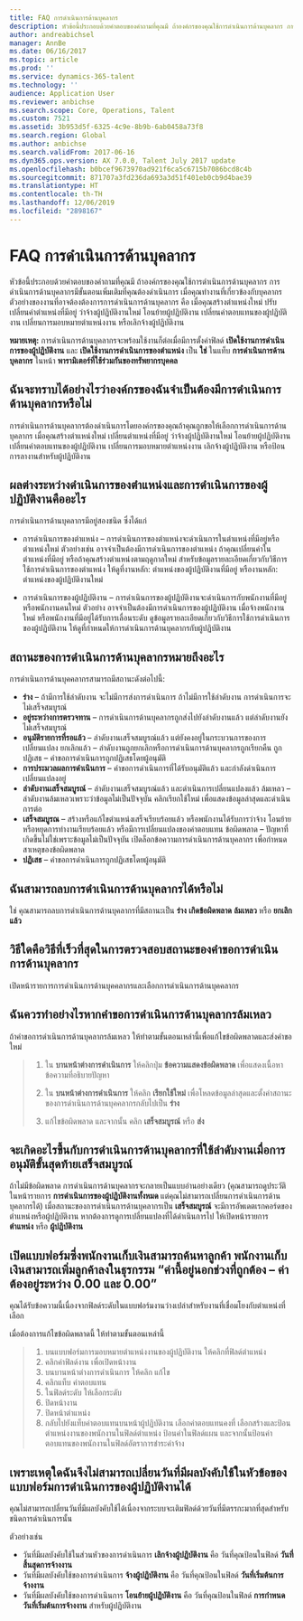 ```yaml
---
title: FAQ การดำเนินการด้านบุคลากร
description: หัวข้อนี้ประกอบด้วยคำตอบของคำถามที่คุณมี ถ้าองค์กรของคุณใช้การดำเนินการด้านบุคลากร การดำเนินการด้านบุคลากรมีขั้นตอนเพิ่มเติมที่คุณต้องดำเนินการ เมื่อคุณทำงานที่เกี่ยวข้องกับบุคลากร
author: andreabichsel
manager: AnnBe
ms.date: 06/16/2017
ms.topic: article
ms.prod: ''
ms.service: dynamics-365-talent
ms.technology: ''
audience: Application User
ms.reviewer: anbichse
ms.search.scope: Core, Operations, Talent
ms.custom: 7521
ms.assetid: 3b953d5f-6325-4c9e-8b9b-6ab0458a73f8
ms.search.region: Global
ms.author: anbichse
ms.search.validFrom: 2017-06-16
ms.dyn365.ops.version: AX 7.0.0, Talent July 2017 update
ms.openlocfilehash: b0bcef9673970ad921f6ca5c6715b7086bcd8c4b
ms.sourcegitcommit: 871707a3fd236da693a3d51f401eb0cb9d4bae39
ms.translationtype: HT
ms.contentlocale: th-TH
ms.lasthandoff: 12/06/2019
ms.locfileid: "2898167"
---
```

# <a name="personnel-actions-faq"></a>FAQ การดำเนินการด้านบุคลากร

หัวข้อนี้ประกอบด้วยคำตอบของคำถามที่คุณมี ถ้าองค์กรของคุณใช้การดำเนินการด้านบุคลากร การดำเนินการด้านบุคลากรมีขั้นตอนเพิ่มเติมที่คุณต้องดำเนินการ เมื่อคุณทำงานที่เกี่ยวข้องกับบุคลากร ตัวอย่างของงานที่อาจต้องต้องการการดำเนินการด้านบุคลากร คือ เมื่อคุณสร้างตำแหน่งใหม่ ปรับเปลี่ยนค่าตำแหน่งที่มีอยู่ ว่าจ้างผู้ปฏิบัติงานใหม่ โอนย้ายผู้ปฏิบัติงาน เปลี่ยนค่าตอบแทนของผู้ปฏิบัติงาน เปลี่ยนการมอบหมายตำแหน่งงาน หรือเลิกจ้างผู้ปฏิบัติงาน

**หมายเหตุ:** การดำเนินการด้านบุคลากรจะพร้อมใช้งานก็ต่อเมื่อมีการตั้งค่าฟิลด์ **เปิดใช้งานการดำเนินการของผู้ปฏิบัติงาน** และ **เปิดใช้งานการดำเนินการของตำแหน่ง** เป็น **ใช่** ในแท็บ **การดำเนินการด้านบุคลากร** ในหน้า **พารามิเตอร์ที่ใช้ร่วมกันของทรัพยากรบุคคล** 

## <a name="how-can-i-tell-if-my-organization-requires-personnel-actions"></a>ฉันจะทราบได้อย่างไรว่าองค์กรของฉันจำเป็นต้องมีการดำเนินการด้านบุคลากรหรือไม่
การดำเนินการด้านบุคลากรต้องดำเนินการโดยองค์กรของคุณถ้าคุณถูกขอให้เลือกการดำเนินการด้านบุคลากร เมื่อคุณสร้างตำแหน่งใหม่ เปลี่ยนตำแหน่งที่มีอยู่ ว่าจ้างผู้ปฏิบัติงานใหม่ โอนย้ายผู้ปฏิบัติงาน เปลี่ยนค่าตอบแทนของผู้ปฏิบัติงาน เปลี่ยนการมอบหมายตำแหน่งงาน เลิกจ้างผู้ปฏิบัติงาน หรือป้อนการลางานสำหรับผู้ปฏิบัติงาน 

## <a name="what-is-the-difference-between-a-position-action-and-a-worker-action"></a>ผลต่างระหว่างดำเนินการของตำแหน่งและการดำเนินการของผู้ปฏิบัติงานคืออะไร
การดำเนินการด้านบุคลากรมีอยู่สองชนิด ซึ่งได้แก่

- การดำเนินการของตำแหน่ง – การดำเนินการของตำแหน่งจะดำเนินการในตำแหน่งที่มีอยู่หรือตำแหน่งใหม่ ตัวอย่างเช่น อาจจำเป็นต้องมีการดำเนินการของตำแหน่ง ถ้าคุณเปลี่ยนค่าในตำแหน่งที่มีอยู่ หรือถ้าคุณสร้างตำแหน่งตามฤดูกาลใหม่ สำหรับข้อมูลรายละเอียดเกี่ยวกับวิธีการใช้การดำเนินการของตำแหน่ง ให้ดูที่งานหลัก: ตำแหน่งของผู้ปฏิบัติงานที่มีอยู่ หรืองานหลัก: ตำแหน่งของผู้ปฏิบัติงานใหม่

- การดำเนินการของผู้ปฏิบัติงาน – การดำเนินการของผู้ปฏิบัติงานจะดำเนินการกับพนักงานที่มีอยู่หรือพนักงานคนใหม่ ตัวอย่าง อาจจำเป็นต้องมีการดำเนินการของผู้ปฏิบัติงาน เมื่อจ้างพนักงานใหม่ หรือพนักงานที่มีอยู่ได้รับการเลื่อนระดับ ดูข้อมูลรายละเอียดเกี่ยวกับวิธีการใช้การดำเนินการของผู้ปฏิบัติงาน ให้ดูที่กำหนดให้การดำเนินการด้านบุคลากรกับผู้ปฏิบัติงาน

## <a name="what-do-the-statuses-of-the-personnel-actions-mean"></a>สถานะของการดำเนินการด้านบุคลากรหมายถึงอะไร
การดำเนินการด้านบุคคลากรสามารถมีสถานะดังต่อไปนี้:

- **ร่าง** – ถ้ามีการใช้ลำดับงาน จะไม่มีการส่งการดำเนินการ ถ้าไม่มีการใช้ลำดับงาน การดำเนินการจะไม่เสร็จสมบูรณ์
- **อยู่ระหว่างการตรวจทาน** – การดำเนินการด้านบุคลากรถูกส่งไปยังลำดับงานแล้ว แต่ลำดับงานยังไม่เสร็จสมบูรณ์
- **อนุมัติรายการที่รอแล้ว** – ลำดับงานเสร็จสมบูรณ์แล้ว แต่ยังคงอยู่ในกระบวนการของการเปลี่ยนแปลง ยกเลิกแล้ว – ลำดับงานถูกยกเลิกหรือการดำเนินการด้านบุคลากรถูกเรียกคืน ถูกปฏิเสธ – คำขอการดำเนินการถูกปฏิเสธโดยผู้อนุมัติ
- **การประมวลผลการดำเนินการ** – คำขอการดำเนินการที่ได้รับอนุมัติแล้ว และกำลังดำเนินการเปลี่ยนแปลงอยู่
- **ลำดับงานเสร็จสมบูรณ์**  – ลำดับงานเสร็จสมบูรณ์แล้ว และดำเนินการเปลี่ยนแปลงแล้ว ล้มเหลว – ลำดับงานล้มเหลวเพราะว่าข้อมูลไม่เป็นปัจจุบัน คลิกเรียกใช้ใหม่ เพื่อแสดงข้อมูลล่าสุดและดำเนินการต่อ
- **เสร็จสมบูรณ** – สร้างหรือแก้ไขตำแหน่งเสร็จเรียบร้อยแล้ว หรือพนักงานได้รับการว่าจ้าง โอนย้าย หรือหยุดการทำงานเรียบร้อยแล้ว หรือมีการเปลี่ยนแปลงของค่าตอบแทน ข้อผิดพลาด – ปัญหาที่เกิดขึ้นไม่ใช่เพราะข้อมูลไม่เป็นปัจจุบัน เปิดล็อกข้อความการดำเนินการด้านบุคลากร เพื่อกำหนดสาเหตุของข้อผิดพลาด
- **ปฏิเสธ** – คำขอการดำเนินการถูกปฏิเสธโดยผู้อนุมัติ

## <a name="can-i-delete-a-personnel-action"></a>ฉันสามารถลบการดำเนินการด้านบุคลากรได้หรือไม่
ใช่ คุณสามารถลบการดำเนินการด้านบุคลากรที่มีสถานะเป็น **ร่าง** **เกิดข้อผิดพลาด** **ล้มเหลว** หรือ **ยกเลิกแล้ว**

## <a name="what-is-the-fastest-way-to-check-the-status-of-a-personnel-action-request"></a>วิธีใดคือวิธีที่เร็วที่สุดในการตรวจสอบสถานะของคำขอการดำเนินการด้านบุคลากร
เปิดหน้ารายการการดำเนินการด้านบุคคลากรและเลือกการดำเนินการด้านบุคคลากร

## <a name="what-should-i-do-if-a-personnel-action-request-fails"></a>ฉันควรทำอย่างไรหากคำขอการดำเนินการด้านบุคลากรล้มเหลว
ถ้าคำขอการดำเนินการด้านบุคลากรล้มเหลว ให้ทำตามขั้นตอนเหล่านี้เพื่อแก้ไขข้อผิดพลาดและส่งคำขอใหม่

> 1. ใน **บานหน้าต่างการดำเนินการ** ให้คลิกปุ่ม **ข้อความแสดงข้อผิดพลาด** เพื่อแสดงเนื้อหาข้อความที่อธิบายปัญหา
> 
> 2. ใน **บนหน้าต่างการดำเนินการ** ให้คลิก **เรียกใช้ใหม่** เพื่อโหลดข้อมูลล่าสุดและตั้งค่าสถานะของการดำเนินการด้านบุคคลากรกลับไปเป็น **ร่าง**
> 
> 3. แก้ไขข้อผิดพลาด และจากนั้น คลิก **เสร็จสมบูรณ์** หรือ **ส่ง**

## <a name="what-happens-to-a-personnel-action-that-uses-workflow-when-the-final-approval-is-completed"></a>จะเกิดอะไรขึ้นกับการดำเนินการด้านบุคลากรที่ใช้ลำดับงานเมื่อการอนุมัติขั้นสุดท้ายเสร็จสมบูรณ์
ถ้าไม่มีข้อผิดพลาด การดำเนินการด้านบุคลากรจะกลายเป็นแบบอ่านอย่างเดียว (คุณสามารถดูประวัติในหน้ารายการ **การดำเนินการของผู้ปฏิบัติงานทั้งหมด** แต่คุณไม่สามารถเปลี่ยนการดำเนินการด้านบุคลากรได้) เมื่อสถานะของการดำเนินการด้านบุคลากรเป็น **เสร็จสมบูรณ์** จะมีการอัพเดตเรกคอร์ดของตำแหน่งหรือผู้ปฏิบัติงาน หากต้องการดูการเปลี่ยนแปลงที่ได้ดำเนินการไป ให้เปิดหน้ารายการ **ตำแหน่ง** หรือ **ผู้ปฏิบัติงาน**

## <a name="why-do-i-receive-the-following-error-when-i-enter-a-non-zero-value-in-the-pay-rate-field-the-value-is-out-of-its-valid-range--it-much-be-between-000-and-000"></a>เปิดแบบฟอร์มซึ่งพนักงานเก็บเงินสามารถค้นหาลูกค้า พนักงานเก็บเงินสามารถเพิ่มลูกค้าลงในธุรกรรม “ค่านี้อยู่นอกช่วงที่ถูกต้อง – ค่าต้องอยู่ระหว่าง 0.00 และ 0.00”
คุณได้รับข้อความนี้เนื่องจากฟิลด์ระดับในแบบฟอร์มงานว่างเปล่าสำหรับงานที่เชื่อมโยงกับตำแหน่งที่เลือก

เมื่อต้องการแก้ไขข้อผิดพลาดนี้ ให้ทำตามขั้นตอนเหล่านี้

> 1. บนแบบฟอร์มการมอบหมายตำแหน่งงานของผู้ปฏิบัติงาน ให้คลิกที่ฟิลด์ตำแหน่ง  
> 2. คลิกค่าฟิลด์งาน เพื่อเปิดหน้างาน
> 3. บนบานหน้าต่างการดำเนินการ ให้คลิก แก้ไข
> 4. คลิกแท็บ ค่าตอบแทน
> 5. ในฟิลด์ระดับ ให้เลือกระดับ
> 6. ปิดหน้างาน
> 7. ปิดหน้าตำแหน่ง
> 8. กลับไปยังแท็บค่าตอบแทนบนหน้าผู้ปฏิบัติงาน เลือกค่าตอบแทนคงที่  เลือกสร้างและป้อนตำแหน่งงานของพนักงานในฟิลด์ตำแหน่ง  ป้อนค่าในฟิลด์แผน และจากนั้นป้อนค่าตอบแทนของพนักงานในฟิลด์อัตราการชำระค่าจ้าง

## <a name="why-cant-i-change-the-effective-date-in-the-header-of-the-worker-action-form"></a>เพราะเหตุใดฉันจึงไม่สามารถเปลี่ยนวันที่มีผลบังคับใช้ในหัวข้อของแบบฟอร์มการดำเนินการของผู้ปฏิบัติงานได้
คุณไม่สามารถเปลี่ยนวันที่มีผลบังคับใช้ได้เนื่องจากระบบจะเติมฟิลด์ด้วยวันที่มีตรรกะมากที่สุดสำหรับชนิดการดำเนินการนั้น

ตัวอย่างเช่น 

- วันที่มีผลบังคับใช้ในส่วนหัวของการดำเนินการ **เลิกจ้างผู้ปฏิบัติงาน** คือ วันที่คุณป้อนในฟิลด์ **วันที่สิ้นสุดการจ้างงาน**
- วันที่มีผลบังคับใช้ของการดำเนินการ **จ้างผู้ปฏิบัติงาน** คือ วันที่คุณป้อนในฟิลด์ **วันที่เริ่มต้นการจ้างงาน**
- วันที่มีผลบังคับใช้ของการดำเนินการ **โอนย้ายผู้ปฏิบัติงาน** คือ วันที่คุณป้อนในฟิลด์ **การกำหนดวันที่เริ่มต้นการจ้างงาน** สำหรับผู้ปฏิบัติงาน

